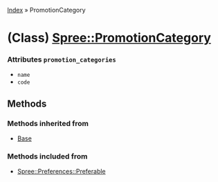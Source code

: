 [Index](../_index.md) » PromotionCategory

# (Class) [Spree::PromotionCategory](http://m.gymplayer.com/promotion_category.rb)

### Attributes `promotion_categories`
* `name`
* `code`

## Methods
### Methods inherited from
* [Base](Base.md)

### Methods included from
* [Spree::Preferences::Preferable](Preferences/Preferable.md)
